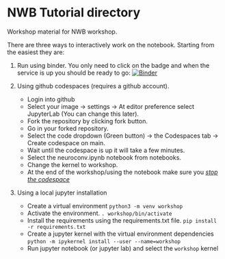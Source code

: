 # NWB Tutorial directory

Workshop material for NWB workshop.

There are three ways to interactively work on the notebook.
Starting from the easiest they are:
1. Run using binder. You only need to click on the badge and when the service is up you should be ready to go:
[![Binder](https://mybinder.org/badge_logo.svg)](https://mybinder.org/v2/gh/achilleasNP/NWBworkshop.git/HEAD?labpath=notebooks%2Fneuroconv.ipynb)

2. Using github codespaces (requires a github account).
    - Login into github
    - Select your image -> settings -> At editor preference select JupyterLab (You can change this later).
    - Fork the repository by clicking fork button.
    - Go in your forked repository.
    - Select the code dropdown (Green button) -> the Codespaces tab -> Create codespace on main.
    - Wait until the codespace is up it will take a few minutes.
    - Select the neuroconv.ipynb notebook from notebooks.
    - Change the kernel to workshop.
    - At the end of the workshop/using the notebook make sure you [*stop the codespace*](https://docs.github.com/en/codespaces/developing-in-a-codespace/stopping-and-starting-a-codespace)

3. Using a local jupyter installation
    - Create a virtual environment
    ``` python3 -m venv workshop ```
    - Activate the environment.
    ``` . workshop/bin/activate ``` 
    - Install the requirements using the requirements.txt file.
    ``` pip install -r requirements.txt ```
    - Create a jupyter kernel with the virtual environment dependencies
     ``` python -m ipykernel install --user --name=workshop ```
    - Run jupyter notebook (or jupyter lab) and select the `workshop` kernel



